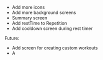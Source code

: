 - Add more icons
- Add more background screens
- Summary screen
- Add restTime to Repetition
- Add cooldown screen during rest timer

Future:

- Add screen for creating custom workouts
- A
